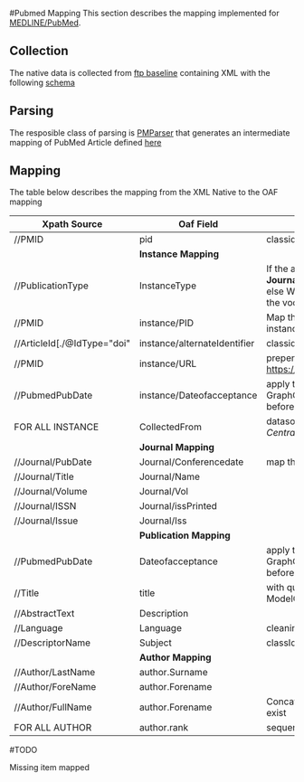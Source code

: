 #Pubmed Mapping
This section describes the mapping implemented for [MEDLINE/PubMed](https://pubmed.ncbi.nlm.nih.gov/).

Collection
---------
The native data is collected from [ftp baseline](https://ftp.ncbi.nlm.nih.gov/pubmed/baseline/) containing XML with 
the following [schema](https://www.nlm.nih.gov/bsd/licensee/elements_descriptions.html) 


Parsing
-------
The resposible class of parsing is [PMParser](./scaladocs/#eu.dnetlib.dhp.sx.bio.pubmed.PMParser) that generates 
an intermediate mapping of PubMed Article defined [here](/apidocs/eu/dnetlib/dhp/sx/bio/pubmed/package-summary.html)


Mapping
-------

The table below describes the mapping from the XML Native to the OAF mapping





| Xpath Source | Oaf Field  | Notes       |
| ----------- | ----------- | ----------- |
| //PMID      | pid         | classid = classname = pmid
|  | **Instance Mapping** |      |
|//PublicationType | InstanceType  | If the article contains the typology **Journal Article** then we apply this type else We have to find a terms that match the vocabulary otherwise we discard it
|//PMID | instance/PID | Map the pmid also in the pid in the instance |
| //ArticleId[./@IdType="doi"   | instance/alternateIdentifier  |classid = classname = doi
|//PMID | instance/URL | prepend to the PMId the base url https://pubmed.ncbi.nlm.nih.gov/
| //PubmedPubDate | instance/Dateofacceptance | apply the function GraphCleaningFunctions.cleanDate before assign it
|  FOR ALL INSTANCE | CollectedFrom | datasourceName: *Europe PubMed Central* DatasourceId:   
|  | **Journal Mapping** |      |
|//Journal/PubDate| Journal/Conferencedate | map the date of the Journal
|//Journal/Title| Journal/Name | |
|//Journal/Volume| Journal/Vol | |
|//Journal/ISSN| Journal/issPrinted | |
|//Journal/Issue| Journal/Iss | |
|  | **Publication Mapping** |      |
| //PubmedPubDate | Dateofacceptance | apply the function GraphCleaningFunctions.cleanDate before assign it
| //Title | title | with qualifier ModelConstants.MAIN_TITLE_QUALIFIER
| //AbstractText | Description ||
|//Language| Language| cleaning vocabulary -> dnet:languages
|//DescriptorName| Subject | classId, className = keyword
|  | **Author Mapping** |      |
|//Author/LastName| author.Surname| |
|//Author/ForeName| author.Forename| |
|//Author/FullName| author.Forename| Concatenation of forname + lastName if exist |
|FOR ALL AUTHOR | author.rank| sequential number starting from 1|

#TODO

Missing item mapped











